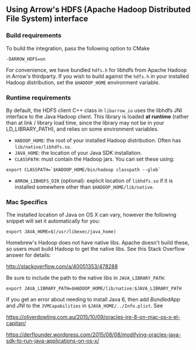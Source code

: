 <!---
  Licensed to the Apache Software Foundation (ASF) under one
  or more contributor license agreements.  See the NOTICE file
  distributed with this work for additional information
  regarding copyright ownership.  The ASF licenses this file
  to you under the Apache License, Version 2.0 (the
  "License"); you may not use this file except in compliance
  with the License.  You may obtain a copy of the License at

    http://www.apache.org/licenses/LICENSE-2.0

  Unless required by applicable law or agreed to in writing,
  software distributed under the License is distributed on an
  "AS IS" BASIS, WITHOUT WARRANTIES OR CONDITIONS OF ANY
  KIND, either express or implied.  See the License for the
  specific language governing permissions and limitations
  under the License.
-->

## Using Arrow's HDFS (Apache Hadoop Distributed File System) interface

### Build requirements

To build the integration, pass the following option to CMake

```shell
-DARROW_HDFS=on
```

For convenience, we have bundled `hdfs.h` for libhdfs from Apache Hadoop in
Arrow's thirdparty. If you wish to build against the `hdfs.h` in your installed
Hadoop distribution, set the `$HADOOP_HOME` environment variable.

### Runtime requirements

By default, the HDFS client C++ class in `libarrow_io` uses the libhdfs JNI
interface to the Java Hadoop client. This library is loaded **at runtime**
(rather than at link / library load time, since the library may not be in your
LD_LIBRARY_PATH), and relies on some environment variables.

* `HADOOP_HOME`: the root of your installed Hadoop distribution. Often has
`lib/native/libhdfs.so`.
* `JAVA_HOME`: the location of your Java SDK installation.
* `CLASSPATH`: must contain the Hadoop jars. You can set these using:

```shell
export CLASSPATH=`$HADOOP_HOME/bin/hadoop classpath --glob`
```

* `ARROW_LIBHDFS_DIR` (optional): explicit location of `libhdfs.so` if it is
installed somewhere other than `$HADOOP_HOME/lib/native`.

### Mac Specifics

The installed location of Java on OS X can vary, however the following snippet
will set it automatically for you:

```shell
export JAVA_HOME=$(/usr/libexec/java_home)
```

Homebrew's Hadoop does not have native libs. Apache doesn't build these, so
users must build Hadoop to get the native libs. See this Stack Overflow
answer for details:

http://stackoverflow.com/a/40051353/478288

Be sure to include the path to the native libs in `JAVA_LIBRARY_PATH`:

```shell
export JAVA_LIBRARY_PATH=$HADOOP_HOME/lib/native:$JAVA_LIBRARY_PATH
```

If you get an error about needing to install Java 6, then add *BundledApp* and
*JNI* to the `JVMCapabilities` in `$JAVA_HOME/../Info.plist`. See

https://oliverdowling.com.au/2015/10/09/oracles-jre-8-on-mac-os-x-el-capitan/

https://derflounder.wordpress.com/2015/08/08/modifying-oracles-java-sdk-to-run-java-applications-on-os-x/
